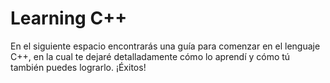 # Learning C++
En el siguiente espacio encontrarás una guía para comenzar en el lenguaje C++, en la cual te dejaré detalladamente cómo lo aprendí y cómo tú también puedes lograrlo. ¡Éxitos!
